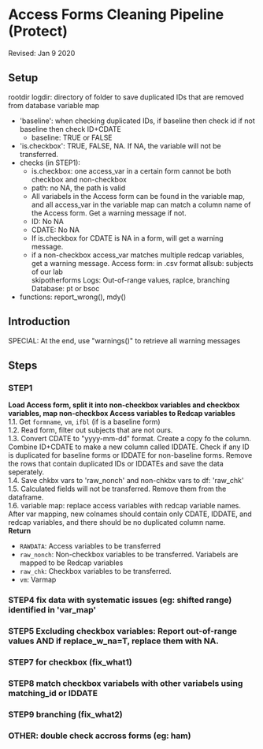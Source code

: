 # Access Forms Cleaning Pipeline (Protect)
Revised: Jan 9 2020  
## Setup 
rootdir 
logdir: directory of folder to save duplicated IDs that are removed from database
variable map  
* 'baseline': when checking duplicated IDs, if baseline then check id if not baseline then check ID+CDATE
    * baseline: TRUE or FALSE
* 'is.checkbox': TRUE, FALSE, NA. If NA, the variable will not be transferred.  
* checks (in STEP1): 
    * is.checkbox: one access_var in a certain form cannot be both checkbox and non-checkbox 
    * path: no NA, the path is valid
    * All variabels in the Access form can be found in the variable map, and all access_var in the variable map can match a column name of the Access form. Get a warning message if not.  
    * ID: No NA
    * CDATE: No NA 
    * If is.checkbox for CDATE is NA in a form, will get a warning message. 
    * if a non-checkbox access_var matches multiple redcap variables, get a warning message. 
Access form: in .csv format 
allsub: subjects of our lab  
skipotherforms
Logs: Out-of-range values, raplce, branching   
Database: pt or bsoc  
* functions: report_wrong(), mdy()
## Introduction
SPECIAL: 
At the end, use "warnings()" to retrieve all warning messages 
## Steps 
### STEP1
**Load Access form, split it into non-checkbox variables and checkbox variables, map non-checkbox Access variables to Redcap variables**  
1.1. Get `formname`, `vm`, `ifbl` (if is a baseline form)  
1.2. Read form, filter out subjects that are not ours.    
1.3. Convert CDATE to "yyyy-mm-dd" format. Create a copy fo the column. Combine ID+CDATE to make a new column called IDDATE. Check if any ID is duplicated for baseline forms or IDDATE for non-baseline forms. Remove the rows that contain duplicated IDs or IDDATEs and save the data seperately.  
1.4. Save chkbx vars to 'raw_nonch' and non-chkbx vars to df: 'raw_chk'  
1.5. Calculated fields will not be transferred. Remove them from the dataframe.   
1.6. variable map: replace access variables with redcap variable names. After var mapping, new colnames should contain only CDATE, IDDATE, and redcap variables, and there should be no duplicated column name.  
**Return**
* `RAWDATA`: Access variables to be transferred
* `raw_nonch`: Non-checkbox variables to be transferred. Variabels are mapped to be Redcap variables 
* `raw_chk`: Checkbox variables to be transferred. 
* `vm`: Varmap 

### STEP4 fix data with systematic issues (eg: shifted range) identified in 'var_map' 
### STEP5 Excluding checkbox variables: Report out-of-range values AND if replace_w_na=T, replace them with NA.
### STEP7 for checkbox (fix_what1)
### STEP8 match checkbox variabels with other variabels using matching_id or IDDATE
### STEP9 branching (fix_what2) 

### OTHER: double check accross forms (eg: ham)